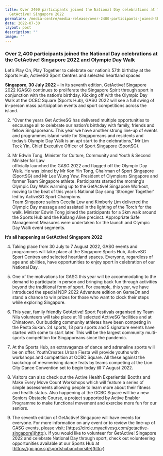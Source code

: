 ```yaml
---
title: Over 2400 participants joined the National Day celebrations at the
  GetActive! Singapore 2022
permalink: /media-centre/media-release/over-2400-participants-joined-the-national-day-celebrations-at-the/
date: 2022-07-30
layout: post
description: ""
image: ""
---
```

### **Over 2,400 participants joined the National Day celebrations at the GetActive! Singapore 2022 and Olympic Day Walk**

Let’s Play On, Play Together to celebrate our nation’s 57th birthday at the Sports Hub, ActiveSG Sport Centres and selected heartland spaces  
  
**Singapore, 30 July 2022** – In its seventh edition, GetActive! Singapore 2022 (GASG) continues to proliferate the Singapore Spirit through sport in conjunction with the nation’s birthday. Kicking off with the Olympic Day Walk at the OCBC Square (Sports Hub), GASG 2022 will see a full swing of in-person mass participation events and sport competitions across the island.

2. “Over the years Get ActiveSG has delivered multiple opportunities to encourage all to celebrate our nation’s birthday with family, friends and fellow Singaporeans. This year we have another strong line-up of events and programmes island-wide for Singaporeans and residents and today’s Olympic Day Walk is an apt start to the celebrations,” Mr Lim Teck Yin, Chief Executive Officer of Sport Singapore (SportSG).

3. Mr Edwin Tong, Minister for Culture, Community and Youth & Second Minister for Law  
officially launched the GASG 2022 and flagged off the Olympic Day Walk. He was joined by Mr Kon Yin Tong, Chairman of Sport Singapore (SportSG) and Mr Lee Wung Yew, President of Olympians Singapore and former Team Singapore athlete. Participants started the morning’s Olympic Day Walk warming up to the GetActive! Singapore Workout, moving to the beat of this year’s National Day song ‘Stronger Together’ led by ActiveSG Sport Champions.  
Team Singapore sailors Cecelia Low and Kimberly Lim delivered the Olympic Day message and assisted in the lighting of the Torch for the walk. Minister Edwin Tong joined the participants for a 3km walk around the Sports Hub and the Kallang Alive precinct. Appropriate Safe Management Measures were undertaken for the launch and Olympic Day Walk event segments.

**It’s all happening at GetActive! Singapore 2022**

4. Taking place from 30 July to 7 August 2022, GASG events and programmes will take place at the Singapore Sports Hub, ActiveSG Sport Centres and selected heartland spaces. Everyone, regardless of age and abilities, have opportunities to enjoy sport in celebration of our National Day.  
  
5. One of the motivations for GASG this year will be accommodating to the demand to participate in person and bringing back fun through activities beyond the traditional form of sport. For example, this year, we have introduced the special NDP 2022 Adventure edition on GameOn and stand a chance to win prizes for those who want to clock their steps while exploring Singapore.

6. This year, family friendly GetActive! Sport Festivals organised by Team Nila volunteers will take place at 10 selected ActiveSG facilities and at Chinatown. Our budding community athletes have been competing in the Pesta Sukan. 24 sports, 13 para sports and 5 signature events have started with some to start later. This will be the largest community multi-sports competition for Singaporeans since the pandemic.  
  
7. At the Sports Hub, an extravaganza of dance and adrenaline sports will be on offer. YouthCreates Urban Fiesta will provide youths with workshops and competition at OCBC Square. All these against the backdrop of mesmerising dance feats by teams competing at the Lion City Dance Convention set to begin today till 7 August 2022.

8. Visitors can also check out the Active Health Experiential Booths and Make Every Move Count Workshops which will feature a series of simple assessments allowing people to learn more about their fitness and health status. Also happening at the OCBC Square will be a new Seniors Obstacle Course, a project supported by Active Enabler Programme to make functional movement and exercise more fun for our seniors.

9. The seventh edition of GetActive! Singapore will have events for everyone. For more information on any event or to review the line-up of GASG events, please visit: [https://circle.myactivesg.com/getactive-singapore](http:). If you would like to volunteer for GetActive! Singapore 2022 and celebrate National Day through sport, check out volunteering opportunities available at our Sports Hub at [https://go.gov.sg/sportshubanchorsite](http:)